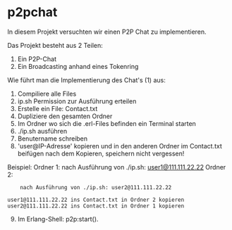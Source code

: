 # p2pchat

In diesem Projekt versuchten wir einen P2P Chat zu implementieren.

Das Projekt besteht aus 2 Teilen: 
1) Ein P2P-Chat 
2) Ein Broadcasting anhand eines Tokenring

Wie führt man die Implementierung des Chat's (1) aus:

1) Compiliere alle Files
2) ip.sh Permission zur Ausführung erteilen
3) Erstelle ein File: Contact.txt
4) Dupliziere den gesamten Ordner
5) Im Ordner wo sich die .erl-Files befinden ein Terminal starten
6) ./ip.sh ausführen
7) Benutername schreiben
8) 'user@IP-Adresse' kopieren und in den anderen Ordner im Contact.txt beifügen
    nach dem Kopieren, speichern nicht vergessen!
    
  Beispiel:
      Ordner 1: 
     	nach Ausführung von ./ip.sh: user1@111.111.22.22
      Ordner 2:
        
       	nach Ausführung von ./ip.sh: user2@111.111.22.22
     
    user1@111.111.22.22 ins Contact.txt in Ordner 2 kopieren
    user2@111.111.22.22 ins Contact.txt in Ordner 1 kopieren
     
9) Im Erlang-Shell: p2p:start().
